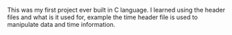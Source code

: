 This was my first project ever built in C language.
I learned using the header files and what is it used for, example the time header file is used to manipulate data and time information.
